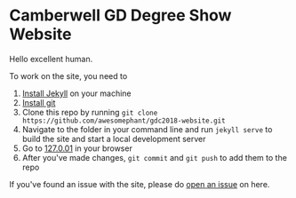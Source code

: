 # Camberwell GD Degree Show Website
Hello excellent human.

To work on the site, you need to 

1. [Install Jekyll](https://jekyllrb.com/docs/installation/) on your machine
2. [Install git](https://git-scm.com/)
3. Clone this repo by running `git clone https://github.com/awesomephant/gdc2018-website.git`
4. Navigate to the folder in your command line and run `jekyll serve` to build the site and start a local development server
5. Go to [127.0.01](http://120.0.0.1) in your browser
6. After you've made changes, `git commit` and `git push` to add them to the repo

If you've found an issue with the site, please do [open an issue](https://github.com/awesomephant/gdc2018-website/issues) on here.
